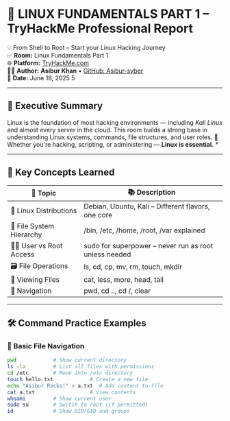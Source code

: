 # 🐧 LINUX FUNDAMENTALS PART 1 – TryHackMe Professional Report

💡 From Shell to Root – Start your Linux Hacking Journey  
✅ **Room:** Linux Fundamentals Part 1  
🌐 **Platform:** [TryHackMe.com](https://tryhackme.com/room/linuxfundamentals1)  
👨‍💻 **Author:** **Asibur Khan** • [GitHub: Asibur-syber](https://github.com/Asibur-syber)  
📅 **Date:** June 18, 2025
5

---

## 🌟 Executive Summary

Linux is the foundation of most hacking environments — including *Kali Linux* and almost every server in the cloud. This room builds a strong base in understanding Linux systems, commands, file structures, and user roles.
🚀 Whether you're hacking, scripting, or administering — **Linux is essential.**
*

---

## 🧠 Key Concepts Learned

| 🔧 Topic                   | 📚 Description                                             |
|---------------------------|------------------------------------------------------------|
| 🐧 Linux Distributions     | Debian, Ubuntu, Kali – Different flavors, one core        |
| 📁 File System Hierarchy   | /bin, /etc, /home, /root, /var explained                  |
| 🧑‍💻 User vs Root Access     | sudo for superpower – never run as root unless needed |
| 🗃️ File Operations         | ls, cd, cp, mv, rm, touch, mkdir            |
| 📑 Viewing Files           | cat, less, more, head, tail                     |
| 🧭 Navigation              | pwd, cd .., cd /, clear                           |

---

## 🛠️ Command Practice Examples

### 📂 Basic File Navigation

```bash
pwd            # Show current directory
ls -la         # List all files with permissions
cd /etc        # Move into /etc directory
touch hello.txt            # Create a new file
echo "Asibur Rocks!" > a.txt  # Add content to file
cat a.txt                  # View contents
whoami         # Show current user
sudo su        # Switch to root (if permitted)
id             # Show UID/GID and groups
